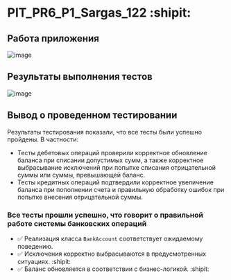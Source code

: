 # PIT_PR6_P1_Sargas_122 :shipit:

## Работа приложения

![image](https://github.com/user-attachments/assets/ee5194d1-6c4a-4666-b937-694b784d4b49)

## Результаты выполнения тестов

![image](https://github.com/user-attachments/assets/b58b2031-72ee-482d-bd40-cb8db63fe644)

## Вывод о проведенном тестировании

Результаты тестирования показали, что все тесты были успешно пройдены. В частности:

- Тесты дебетовых операций проверили корректное обновление баланса при списании допустимых сумм, а также корректное выбрасывание исключений при попытке списания отрицательной суммы или суммы, превышающей баланс.
- Тесты кредитных операций подтвердили корректное увеличение баланса при пополнении счета и правильную обработку ошибок при попытке внесения отрицательной суммы.

### Все тесты прошли успешно, что говорит о правильной работе системы банковских операций

- ✅ Реализация класса `BankAccount` соответствует ожидаемому поведению. 
- ✅ Исключения корректно выбрасываются в предусмотренных ситуациях. :shipit:
- ✅ Баланс обновляется в соответствии с бизнес-логикой. :shipit:

